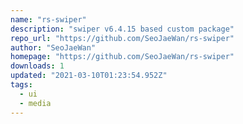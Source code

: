 ```yaml
---
name: "rs-swiper"
description: "swiper v6.4.15 based custom package"
repo_url: "https://github.com/SeoJaeWan/rs-swiper"
author: "SeoJaeWan"
homepage: "https://github.com/SeoJaeWan/rs-swiper"
downloads: 1
updated: "2021-03-10T01:23:54.952Z"
tags: 
  - ui
  - media
---
```

